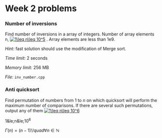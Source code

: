 # Week 2 problems

### Number of inversions

Find number of inversions in a array of integers. Number of array elements n, <a href="https://www.codecogs.com/eqnedit.php?latex=\inline&space;\dpi{100}&space;1\leq&space;n\leq&space;10^5" target="_blank"><img src="https://latex.codecogs.com/gif.latex?\inline&space;\dpi{100}&space;1\leq&space;n\leq&space;10^5" title="1\leq n\leq 10^5" /></a> . Array elements are less than 1e9. 

*Hint:* fast solution should use the modification of Merge sort.  

*Time limit:* 2 seconds

*Memory limit:* 256 MB

*File:* `inv_number.cpp`

### Anti quicksort

Find permutation of numbers from 1 to *n* on which quicksort will perform the maximum number of comparisons. If there are several such permutations, output any of them <a href="https://www.codecogs.com/eqnedit.php?latex=\inline&space;1\leq&space;n\leq&space;10^6" target="_blank"><img src="https://latex.codecogs.com/gif.latex?\inline&space;1\leq&space;n\leq&space;10^6" title="1\leq n\leq 10^6" /></a> 

1&‌le;n&‌le;10<sup>6 
  
  $\Gamma(n) = (n-1)!/quad\forall n\in\mathbb N$
